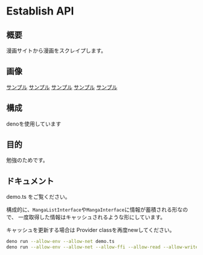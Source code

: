 # Establish API

## 概要
漫画サイトから漫画をスクレイプします。

## 画像

[サンプル](https://cdn.discordapp.com/attachments/1329080245399195744/1331453244093890632/024E077F-904E-4CB4-97D3-FD756705015E.png?ex=6791abf6&is=67905a76&hm=affa3ad6242b997ec755fae56d81cf7482593f38c463daf5c3721ec170bbb04e& "サンプル")
[サンプル](https://cdn.discordapp.com/attachments/1329080245399195744/1331453244542550067/5FB59C63-514B-4324-82A4-1B7493682725.png?ex=6791abf6&is=67905a76&hm=072558febae678ba8a4b215a9f25bbdd74bb36a323ea9ef035118e086f26046e& "サンプル")
[サンプル](https://cdn.discordapp.com/attachments/1329080245399195744/1331477394418307093/B8EF4C32-894C-45A5-A233-095B2D1350F9.png?ex=6791c274&is=679070f4&hm=5646996f1b6e8f4e4013a807d79494d753ece164d4227dd44f4bf119d56bbd82& "サンプル")
[サンプル](https://cdn.discordapp.com/attachments/1329080245399195744/1331477394799853708/10CAA6B5-84BE-4A36-ACF5-6618F86243AC.png?ex=6791c274&is=679070f4&hm=27f4d43e78e44cc346e2df674130d196c945a1326fed335dc7b302232fa30611& "サンプル")
[サンプル](https://cdn.discordapp.com/attachments/1329080245399195744/1331477395315888149/82DE395B-0E8C-42D9-8349-89CA0F24B5EA.png?ex=6791c274&is=679070f4&hm=e749a14830d167fe314c1310ec197f7eb9d995493e2a6231d9bef97ef1f7054f& "サンプル")

## 構成
denoを使用しています

## 目的
勉強のためです。

## ドキュメント
demo.ts をご覧ください。

構成的に、`MangaListInterface`や`MangaInterface`に情報が蓄積される形なので、
一度取得した情報はキャッシュされるような形にしています。

キャッシュを更新する場合は Provider classを再度newしてください。


```bash
deno run --allow-env --allow-net demo.ts
deno run --allow-env --allow-net --allow-ffi --allow-read --allow-write --allow-run terminal.ts
```